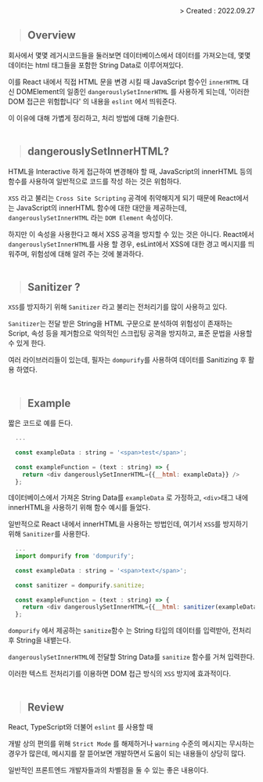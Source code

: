 <div align="right">> Created : 2022.09.27</div>
 
> ## Overview
회사에서 몇몇 레거시코드들을 둘러보면 데이터베이스에서 데이터를 가져오는데, 
몇몇 데이터는 html 태그들을 포함한 String Data로 이루어져있다.

이를 React 내에서 직접 HTML 문을 변경 시킬 때 
JavaScript 함수인 `innerHTML` 대신 DOMElement의 일종인 `dangerouslySetInnerHTML` 를 사용하게 되는데,
'이러한 DOM 접근은 위험합니다' 의 내용을 `eslint` 에서 띄워준다.

이 이유에 대해 가볍게 정리하고, 처리 방법에 대해 기술한다.
<br><br>

> ## dangerouslySetInnerHTML?
HTML을 Interactive 하게 접근하여 변경해야 할 때, 
JavaScript의 innerHTML 등의 함수를 사용하여 일반적으로 코드를 작성 하는 것은 위험하다.

`XSS` 라고 불리는 `Cross Site Scripting` 공격에 취약해지게 되기 때문에
React에서는 JavaScript의 innerHTML 함수에 대한 대안을 제공하는데,
`dangerouslySetInnerHTML` 라는 `DOM Element` 속성이다.

하지만 이 속성을 사용한다고 해서 XSS 공격을 방지할 수 있는 것은 아니다. 
React에서 `dangerouslySetInnerHTML`를 사용 할 경우, esLint에서 XSS에 대한 경고 메시지를 띄워주며,
위험성에 대해 알려 주는 것에 불과하다.
<br><br>

> ## Sanitizer ? 
`XSS`를 방지하기 위해 `Sanitizer` 라고 불리는 전처리기를 많이 사용하고 있다.

`Sanitizer`는 전달 받은 String을 HTML 구문으로 분석하여 위험성이 존재하는 Script, 속성 등을 제거함으로 
악의적인 스크립팅 공격을 방지하고, 표준 문법을 사용할 수 있게 한다.

여러 라이브러리들이 있는데, 필자는 `dompurify`를 사용하여 데이터를 Sanitizing 후 활용 하였다.
<br><br>

> ## Example

짧은 코드로 예를 든다.

```javascript
  ...
  
  const exampleData : string = '<span>test</span>';
  
  const exampleFunction = (text : string) => {
    return <div dangerouslySetInnerHTML={{__html: exampleData}} />
  };
```
데이터베이스에서 가져온 String Data를 `exampleData` 로 가정하고, 
`<div>`태그 내에 innerHTML을 사용하기 위해 함수 예시를 들었다.

일반적으로 React 내에서 innerHTML을 사용하는 방법인데, 여기서 `XSS`를 방지하기 위해 `Sanitizer`를 사용한다.

```javascript
  ...
  import dompurify from 'dompurify';
  
  const exampleData : string = '<span>text</span>';
  
  const sanitizer = dompurify.sanitize;
  
  const exampleFunction = (text : string) => {
    return <div dangerouslySetInnerHTML={{__html: sanitizer(exampleData)}} />
  };
```

`dompurify` 에서 제공하는 `sanitize`함수 는 String 타입의 데이터를 입력받아, 전처리 후 String을 내뱉는다.

`dangerouslySetInnerHTML`에 전달할 String Data를 `sanitize` 함수를 거쳐 입력한다.

이러한 텍스트 전처리기를 이용하면 DOM 접근 방식의 `XSS` 방지에 효과적이다.
<br><br>

> ## Review

React, TypeScript와 더불어 `eslint` 를 사용할 때 

개발 상의 편의를 위해 `Strict Mode` 를 해제하거나 `warning` 수준의 메시지는 무시하는 경우가 많은데, 
메시지를 잘 뜯어보면 개발하면서 도움이 되는 내용들이 상당히 많다.

일반적인 프론트엔드 개발자들과의 차별점을 둘 수 있는 좋은 내용이다.
